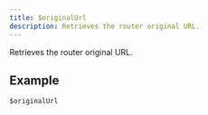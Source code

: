 ```yaml
---
title: $originalUrl
description: Retrieves the router original URL.
---
```


Retrieves the router original URL.
## Example
```
$originalUrl
```